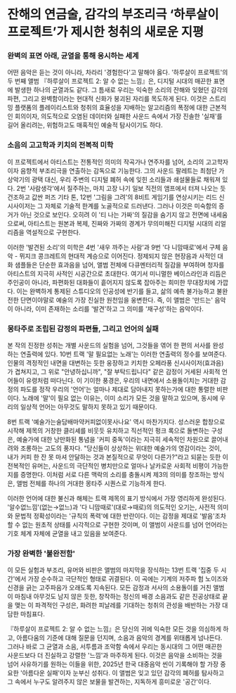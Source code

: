 # 잔해의 연금술, 감각의 부조리극 ‘하루살이 프로젝트’가 제시한 청취의 새로운 지평




### 완벽의 표면 아래, 균열을 통해 응시하는 세계

 

어떤 음악은 듣는 것이 아니라, 차라리 '경험한다'고 말해야 옳다. '하루살이 프로젝트'의 두 번째 앨범 『하루살이 프로젝트 2: 알 수 없는 느낌』은, 디지털 시대의 매끈한 표면에 발생한 하나의 균열과도 같다. 그 틈새로 우리는 익숙한 소리의 잔해와 잊혔던 감각의 파편, 그리고 완벽함이라는 현대적 신화가 붕괴된 자리를 목도하게 된다. 이것은 스트리밍 플랫폼의 플레이리스트와 청취의 효율성을 지배하는 알고리즘의 폭정에 대한 근본적인 회의이자, 의도적으로 오염된 데이터와 실패한 사운드 속에서 가장 진솔한 '실재'를 길어 올리려는, 위험하고도 매혹적인 예술적 탐사이기도 하다. 

 
### 소음의 고고학과 키치의 전복적 미학
 

이 프로젝트에서 아티스트는 전통적인 의미의 작곡가나 연주자를 넘어, 소리의 고고학자이자 음향적 부조리극을 연출하는 감독으로 기능한다. 그의 사운드 팔레트는 최첨단 가상악기의 광택 대신, 우리 주변의 디지털 폐허 속에 잊힌 소리들과 쇄설물들로 채워져 있다. 2번 '사람생각'에서 질주하는, 마치 고장 나기 일보 직전의 앰프에서 터져 나오는 듯 건조하고 값싼 퍼즈 기타 톤, 12번 '그림을 그려'의 8비트 게임기를 연상시키는 리드 신시사이저는 그 자체로 기술적 한계를 노골적으로 드러낸다. 그러나 이것은 미숙함의 증거가 아닌 것으로 보인다. 오히려 이 '티 나는 가짜'의 질감을 숨기지 않고 전면에 내세움으로써, 아티스트는 원본과 복제, 진짜와 가짜의 경계가 무의미해진 디지털 시대의 리얼리즘을 역설적으로 구현한다.

 

이러한 '발견된 소리'의 미학은 4번 '새우 까주는 사람'과 9번 '다 니맘때로'에서 구체 음악 - 뮈지크 콩크레트의 현대적 계승으로 이어진다. 정제되지 않은 현장음과 사적인 대화 샘플들은 단순한 효과음을 넘어, 앨범 전체에 다큐멘터리적 질감을 부여하며 청자를 아티스트의 지극히 사적인 시공간으로 초대한다. 여기서 미니멀한 베이스라인과 리듬은 주인공이 아니라, 파편화된 대화들이 흩어지지 않도록 잡아주는 희미한 무대장치에 가깝다. 이는 완벽하게 통제된 스튜디오의 인공성에 반기를 들고, 삶의 예측 불가능하고 불완전한 단면이야말로 예술의 가장 진실한 원천임을 웅변한다. 즉, 이 앨범은 '만드는' 음악이 아니라, 이미 존재하는 소리를 '발견'하고 그 의미를 '재구성'하는 음악이다.


### 몽타주로 조립된 감정의 파편들, 그리고 언어의 실패
 

본 작의 진정한 성취는 개별 사운드의 실험을 넘어, 그것들을 엮어 한 편의 서사를 완성하는 연출력에 있다. 10번 트랙 '말 필요없는 노래'는 이러한 연출력의 정수를 보여준다. 인물의 격정적인 내면을 대변하는 듯한 웅장하고 키치한 오페라풍 신시사이저(효과음)가 겹쳐지고, 그 위로 "안녕하십니까", "잘 부탁드립니다" 같은 감정이 거세된 사회적 언어들이 유령처럼 떠다닌다. 이 기이한 풍경은, 우리의 내면에서 소용돌이치는 거대한 감정의 파도를 정작 우리의 '언어'는 얼마나 제대로 담아내지 못하는가에 대한 통렬한 비판이다. 노래에 '말'이 필요 없는 이유는, 이미 소리가 모든 것을 말하고 있으며, 동시에 우리의 일상적 언어는 아무것도 말하지 못하고 있기 때문이다.

 

8번 트랙 '예술가는술담배마약커피없이못사나요' 역시 마찬가지다. 성스러운 합창으로 시작해 제목의 거창한 클리셰를 비웃듯 유치하고 직선적인 펑크 록으로 돌변하는 구성은, 예술가에 대한 낭만화된 통념을 '커피 중독'이라는 지극히 세속적인 차원으로 끌어내려와 조롱하는 고도의 풍자다. "당신들이 상상하는 위대한 예술가의 영감이라는 것이, 내가 커피 한 잔 못 마셔 안달하는 것과 본질적으로 무엇이 다른가?"라고 되묻는 듯한 이 전복적인 유머는, 사운드의 극단적인 병치만으로 얼마나 날카로운 사회적 비평이 가능한지를 증명한다. 이처럼 서로 다른 맥락의 소리를 충돌시켜 제3의 의미를 창조하는 방식은, 앨범 전체를 하나의 거대한 몽타주 시퀀스로 기능하게 한다.

 

이러한 언어에 대한 불신과 해체는 트랙 제목의 표기 방식에서 가장 영리하게 완성된다. '알수없느낌'(없는→없느)과 '다 니맘때로'(대로→때로)의 의도적인 오기는, 사전적 의미와 문법적 정확성이라는 '규칙의 폭력'에 대한 반란이다. 이는 감정을 제대로 '발음'조차 할 수 없는 원초적 상태를 시각적으로 구현한 것이며, 이 앨범이 사운드를 넘어 언어라는 기호 체계 자체에 균열을 내고 있음을 보여준다.

 

### 가장 완벽한 '불완전함'
 

이 모든 실험과 부조리, 유머와 비판은 앨범의 마지막을 장식하는 13번 트랙 '집중 두 시간'에서 가장 순수하고 극단적인 형태로 귀결된다. 이 곡에는 기계의 저주파 험 노이즈와 신경을 긁는 고주파음가 오래도록 지속된다. 모든 감정과 서사의 소용돌이를 거친 앨범이 마침내 아무것도 남지 않은 듯한, 창작하는 정신의 배경 소음과도 같은 진공상태로 끝을 맺는 이 파격적인 구성은, 화려한 피날레를 기대하는 청취의 관성을 배반하는 가장 대담한 마침표다.

 

『하루살이 프로젝트 2: 알 수 없는 느낌』은 당신의 귀에 익숙한 모든 것을 의심하게 하고, 아름다움의 기준에 대해 질문을 던지며, 소음과 음악의 경계를 위태롭게 넘나든다. 그러나 바로 그 균열과 소음, 서투름과 조악함 속에서 우리는 동시대의 그 어떤 매끈한 사운드보다 더 진실하고 강렬한 '느낌'과 마주하게 된다. 이것은 음악을 소비하는 것을 넘어 사유하기를 원하는 이들을 위한, 2025년 한국 대중음악 씬이 기록해야 할 가장 중요한 '아름다운 실패'이자 눈부신 성취다. 이 앨범은 잊고 있던 감각의 폐허를 탐사하고 그 속에서 누구도 알려주지 않은 보물을 발견하는, 지독하게 흥미로운 '공간'이다.